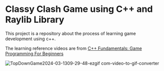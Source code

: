 
# Classy Clash Game using C++ and Raylib Library

  

This project is a repository about the process of learning game development using c++.

  

The learning reference videos are from [C++ Fundamentals: Game Programming For Beginners](https://www.udemy.com/course/cpp-fundamentals/)



![TopDownGame2024-03-1309-29-48-ezgif com-video-to-gif-converter](https://github.com/NekoSukuriputo/Classy-Clash-Game/assets/51826615/da65b10e-ba94-4b6d-b2b3-dae13f7a7786)
